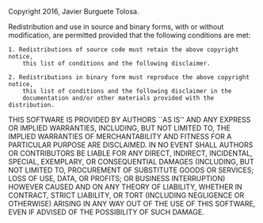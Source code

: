 Copyright 2016, Javier Burguete Tolosa.

Redistribution and use in source and binary forms, with or without modification,
are permitted provided that the following conditions are met:

    1. Redistributions of source code must retain the above copyright notice,
        this list of conditions and the following disclaimer.

    2. Redistributions in binary form must reproduce the above copyright notice,
        this list of conditions and the following disclaimer in the
        documentation and/or other materials provided with the distribution.

THIS SOFTWARE IS PROVIDED BY AUTHORS ``AS IS'' AND ANY EXPRESS OR IMPLIED
WARRANTIES, INCLUDING, BUT NOT LIMITED TO, THE IMPLIED WARRANTIES OF
MERCHANTABILITY AND FITNESS FOR A PARTICULAR PURPOSE ARE DISCLAIMED. IN NO EVENT
SHALL AUTHORS OR CONTRIBUTORS BE LIABLE FOR ANY DIRECT, INDIRECT, INCIDENTAL,
SPECIAL, EXEMPLARY, OR CONSEQUENTIAL DAMAGES (INCLUDING, BUT NOT LIMITED TO,
PROCUREMENT OF SUBSTITUTE GOODS OR SERVICES; LOSS OF USE, DATA, OR PROFITS; OR
BUSINESS INTERRUPTION) HOWEVER CAUSED AND ON ANY THEORY OF LIABILITY, WHETHER IN
CONTRACT, STRICT LIABILITY, OR TORT (INCLUDING NEGLIGENCE OR OTHERWISE) ARISING
IN ANY WAY OUT OF THE USE OF THIS SOFTWARE, EVEN IF ADVISED OF THE POSSIBILITY
OF SUCH DAMAGE.
